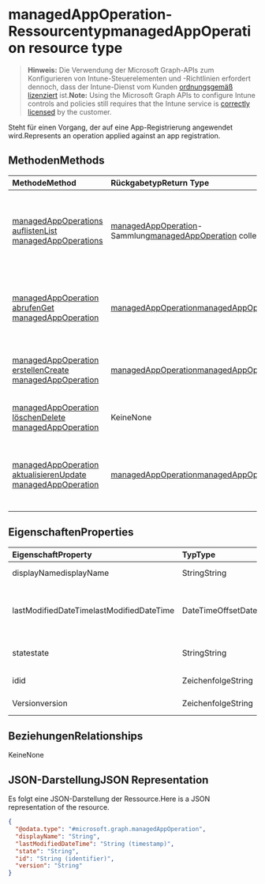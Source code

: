 # <a name="managedappoperation-resource-type"></a><span data-ttu-id="9a669-101">managedAppOperation-Ressourcentyp</span><span class="sxs-lookup"><span data-stu-id="9a669-101">managedAppOperation resource type</span></span>

> <span data-ttu-id="9a669-102">**Hinweis:** Die Verwendung der Microsoft Graph-APIs zum Konfigurieren von Intune-Steuerelementen und -Richtlinien erfordert dennoch, dass der Intune-Dienst vom Kunden [ordnungsgemäß lizenziert](https://go.microsoft.com/fwlink/?linkid=839381) ist.</span><span class="sxs-lookup"><span data-stu-id="9a669-102">**Note:** Using the Microsoft Graph APIs to configure Intune controls and policies still requires that the Intune service is [correctly licensed](https://go.microsoft.com/fwlink/?linkid=839381) by the customer.</span></span>

<span data-ttu-id="9a669-103">Steht für einen Vorgang, der auf eine App-Registrierung angewendet wird.</span><span class="sxs-lookup"><span data-stu-id="9a669-103">Represents an operation applied against an app registration.</span></span>
## <a name="methods"></a><span data-ttu-id="9a669-104">Methoden</span><span class="sxs-lookup"><span data-stu-id="9a669-104">Methods</span></span>
|<span data-ttu-id="9a669-105">Methode</span><span class="sxs-lookup"><span data-stu-id="9a669-105">Method</span></span>|<span data-ttu-id="9a669-106">Rückgabetyp</span><span class="sxs-lookup"><span data-stu-id="9a669-106">Return Type</span></span>|<span data-ttu-id="9a669-107">Beschreibung</span><span class="sxs-lookup"><span data-stu-id="9a669-107">Description</span></span>|
|:---|:---|:---|
|[<span data-ttu-id="9a669-108">managedAppOperations auflisten</span><span class="sxs-lookup"><span data-stu-id="9a669-108">List managedAppOperations</span></span>](../api/intune_mam_managedappoperation_list.md)|<span data-ttu-id="9a669-109">[managedAppOperation](../resources/intune_mam_managedappoperation.md)-Sammlung</span><span class="sxs-lookup"><span data-stu-id="9a669-109">[managedAppOperation](../resources/intune_mam_managedappoperation.md) collection</span></span>|<span data-ttu-id="9a669-110">Auflisten von Eigenschaften und Beziehungen der [managedAppOperation](../resources/intune_mam_managedappoperation.md)-Objekte.</span><span class="sxs-lookup"><span data-stu-id="9a669-110">List properties and relationships of the [managedAppOperation](../resources/intune_mam_managedappoperation.md) objects.</span></span>|
|[<span data-ttu-id="9a669-111">managedAppOperation abrufen</span><span class="sxs-lookup"><span data-stu-id="9a669-111">Get managedAppOperation</span></span>](../api/intune_mam_managedappoperation_get.md)|[<span data-ttu-id="9a669-112">managedAppOperation</span><span class="sxs-lookup"><span data-stu-id="9a669-112">managedAppOperation</span></span>](../resources/intune_mam_managedappoperation.md)|<span data-ttu-id="9a669-113">Lesen von Eigenschaften und Beziehungen des [managedAppOperation](../resources/intune_mam_managedappoperation.md)-Objekts.</span><span class="sxs-lookup"><span data-stu-id="9a669-113">Read properties and relationships of the [managedAppOperation](../resources/intune_mam_managedappoperation.md) object.</span></span>|
|[<span data-ttu-id="9a669-114">managedAppOperation erstellen</span><span class="sxs-lookup"><span data-stu-id="9a669-114">Create managedAppOperation</span></span>](../api/intune_mam_managedappoperation_create.md)|[<span data-ttu-id="9a669-115">managedAppOperation</span><span class="sxs-lookup"><span data-stu-id="9a669-115">managedAppOperation</span></span>](../resources/intune_mam_managedappoperation.md)|<span data-ttu-id="9a669-116">Erstellen eines neuen [managedAppOperation](../resources/intune_mam_managedappoperation.md)-Objekts.</span><span class="sxs-lookup"><span data-stu-id="9a669-116">Create a new [managedAppOperation](../resources/intune_mam_managedappoperation.md) object.</span></span>|
|[<span data-ttu-id="9a669-117">managedAppOperation löschen</span><span class="sxs-lookup"><span data-stu-id="9a669-117">Delete managedAppOperation</span></span>](../api/intune_mam_managedappoperation_delete.md)|<span data-ttu-id="9a669-118">Keine</span><span class="sxs-lookup"><span data-stu-id="9a669-118">None</span></span>|<span data-ttu-id="9a669-119">Löscht ein [managedAppOperation](../resources/intune_mam_managedappoperation.md)-Objekt.</span><span class="sxs-lookup"><span data-stu-id="9a669-119">Deletes a [managedAppOperation](../resources/intune_mam_managedappoperation.md).</span></span>|
|[<span data-ttu-id="9a669-120">managedAppOperation aktualisieren</span><span class="sxs-lookup"><span data-stu-id="9a669-120">Update managedAppOperation</span></span>](../api/intune_mam_managedappoperation_update.md)|[<span data-ttu-id="9a669-121">managedAppOperation</span><span class="sxs-lookup"><span data-stu-id="9a669-121">managedAppOperation</span></span>](../resources/intune_mam_managedappoperation.md)|<span data-ttu-id="9a669-122">Aktualisieren der Eigenschaften eines [managedAppOperation](../resources/intune_mam_managedappoperation.md)-Objekts.</span><span class="sxs-lookup"><span data-stu-id="9a669-122">Update the properties of a [managedAppOperation](../resources/intune_mam_managedappoperation.md) object.</span></span>|

## <a name="properties"></a><span data-ttu-id="9a669-123">Eigenschaften</span><span class="sxs-lookup"><span data-stu-id="9a669-123">Properties</span></span>
|<span data-ttu-id="9a669-124">Eigenschaft</span><span class="sxs-lookup"><span data-stu-id="9a669-124">Property</span></span>|<span data-ttu-id="9a669-125">Typ</span><span class="sxs-lookup"><span data-stu-id="9a669-125">Type</span></span>|<span data-ttu-id="9a669-126">Beschreibung</span><span class="sxs-lookup"><span data-stu-id="9a669-126">Description</span></span>|
|:---|:---|:---|
|<span data-ttu-id="9a669-127">displayName</span><span class="sxs-lookup"><span data-stu-id="9a669-127">displayName</span></span>|<span data-ttu-id="9a669-128">String</span><span class="sxs-lookup"><span data-stu-id="9a669-128">String</span></span>|<span data-ttu-id="9a669-129">Name des Vorgangs</span><span class="sxs-lookup"><span data-stu-id="9a669-129">The operation name.</span></span>|
|<span data-ttu-id="9a669-130">lastModifiedDateTime</span><span class="sxs-lookup"><span data-stu-id="9a669-130">lastModifiedDateTime</span></span>|<span data-ttu-id="9a669-131">DateTimeOffset</span><span class="sxs-lookup"><span data-stu-id="9a669-131">DateTimeOffset</span></span>|<span data-ttu-id="9a669-132">Datum und Uhrzeit der letzten Änderung des App-Vorgangs</span><span class="sxs-lookup"><span data-stu-id="9a669-132">The last time the app operation was modified.</span></span>|
|<span data-ttu-id="9a669-133">state</span><span class="sxs-lookup"><span data-stu-id="9a669-133">state</span></span>|<span data-ttu-id="9a669-134">String</span><span class="sxs-lookup"><span data-stu-id="9a669-134">String</span></span>|<span data-ttu-id="9a669-135">Aktueller Status des Vorgangs</span><span class="sxs-lookup"><span data-stu-id="9a669-135">The current state of the operation</span></span>|
|<span data-ttu-id="9a669-136">id</span><span class="sxs-lookup"><span data-stu-id="9a669-136">id</span></span>|<span data-ttu-id="9a669-137">Zeichenfolge</span><span class="sxs-lookup"><span data-stu-id="9a669-137">String</span></span>|<span data-ttu-id="9a669-138">Schlüssel der Entität</span><span class="sxs-lookup"><span data-stu-id="9a669-138">Key of the entity.</span></span>|
|<span data-ttu-id="9a669-139">Version</span><span class="sxs-lookup"><span data-stu-id="9a669-139">version</span></span>|<span data-ttu-id="9a669-140">Zeichenfolge</span><span class="sxs-lookup"><span data-stu-id="9a669-140">String</span></span>|<span data-ttu-id="9a669-141">Version der Entität</span><span class="sxs-lookup"><span data-stu-id="9a669-141">Version of the entity.</span></span>|

## <a name="relationships"></a><span data-ttu-id="9a669-142">Beziehungen</span><span class="sxs-lookup"><span data-stu-id="9a669-142">Relationships</span></span>
<span data-ttu-id="9a669-143">Keine</span><span class="sxs-lookup"><span data-stu-id="9a669-143">None</span></span>
## <a name="json-representation"></a><span data-ttu-id="9a669-144">JSON-Darstellung</span><span class="sxs-lookup"><span data-stu-id="9a669-144">JSON Representation</span></span>
<span data-ttu-id="9a669-145">Es folgt eine JSON-Darstellung der Ressource.</span><span class="sxs-lookup"><span data-stu-id="9a669-145">Here is a JSON representation of the resource.</span></span>
<!--{
  "blockType": "resource",
  "baseType": "microsoft.graph.entity",
  "keyProperty": "id",
  "@odata.type": "microsoft.graph.managedAppOperation"
}-->
``` json
{
  "@odata.type": "#microsoft.graph.managedAppOperation",
  "displayName": "String",
  "lastModifiedDateTime": "String (timestamp)",
  "state": "String",
  "id": "String (identifier)",
  "version": "String"
}
```









